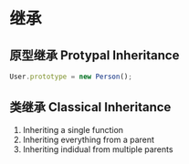 # 继承

## 原型继承 Protypal Inheritance   
```js
User.prototype = new Person();
```   
## 类继承 Classical Inheritance   
1. Inheriting a single function   
2. Inheriting everything from a parent   
3. Inheriting indidual from multiple parents   
